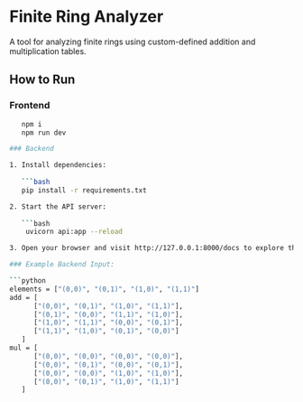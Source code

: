 # Finite Ring Analyzer

A tool for analyzing finite rings using custom-defined addition and multiplication tables.

## How to Run

### Frontend
```bash
   npm i
   npm run dev

### Backend

1. Install dependencies:
   
   ```bash
   pip install -r requirements.txt

2. Start the API server:
   
   ```bash
    uvicorn api:app --reload

3. Open your browser and visit http://127.0.0.1:8000/docs to explore the interactive Swagger UI.

### Example Backend Input:

```python
elements = ["(0,0)", "(0,1)", "(1,0)", "(1,1)"]
add = [
      ["(0,0)", "(0,1)", "(1,0)", "(1,1)"],
      ["(0,1)", "(0,0)", "(1,1)", "(1,0)"],
      ["(1,0)", "(1,1)", "(0,0)", "(0,1)"],
      ["(1,1)", "(1,0)", "(0,1)", "(0,0)"]
   ]
mul = [
      ["(0,0)", "(0,0)", "(0,0)", "(0,0)"],
      ["(0,0)", "(0,1)", "(0,0)", "(0,1)"],
      ["(0,0)", "(0,0)", "(1,0)", "(1,0)"],
      ["(0,0)", "(0,1)", "(1,0)", "(1,1)"]
   ]
